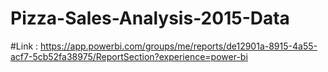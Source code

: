 # Pizza-Sales-Analysis-2015-Data

#Link : https://app.powerbi.com/groups/me/reports/de12901a-8915-4a55-acf7-5cb52fa38975/ReportSection?experience=power-bi

